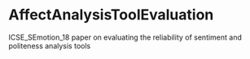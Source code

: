 # AffectAnalysisToolEvaluation
ICSE_SEmotion_18 paper on evaluating the reliability of sentiment and politeness analysis tools
